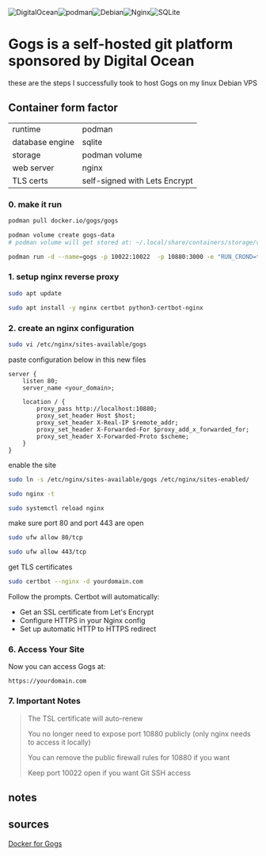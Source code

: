 ![DigitalOcean](https://img.shields.io/badge/DigitalOcean-%230167ff.svg?style=for-the-badge&logo=digitalOcean&logoColor=white)![podman](https://img.shields.io/badge/podman-892CA0?style=for-the-badge&logo=podman&logoColor=white)![Debian](https://img.shields.io/badge/Debian-D70A53?style=for-the-badge&logo=debian&logoColor=white)![Nginx](https://img.shields.io/badge/nginx-%23009639.svg?style=for-the-badge&logo=nginx&logoColor=white)![SQLite](https://img.shields.io/badge/sqlite-%2307405e.svg?style=for-the-badge&logo=sqlite&logoColor=white)



# Gogs is a self-hosted git platform sponsored by Digital Ocean

these are the steps I successfully took to host Gogs on my linux Debian VPS

## Container form factor

|                 |                               |
| --------------- | ----------------------------- |
| runtime         | podman                        |
| database engine | sqlite                        |
| storage         | podman volume                 |
| web server      | nginx                         |
| TLS certs       | self-signed with Lets Encrypt |

### 0. make it run

```bash
podman pull docker.io/gogs/gogs

podman volume create gogs-data
# podman volume will get stored at: ~/.local/share/containers/storage/volumes/gogs-data

podman run -d --name=gogs -p 10022:10022  -p 10880:3000 -e "RUN_CROND=true" -v gogs-data:/data  docker.io/gogs/gogs
```

### 1. setup nginx reverse proxy

```bash
sudo apt update

sudo apt install -y nginx certbot python3-certbot-nginx
```

### 2. create an nginx configuration

```bash
sudo vi /etc/nginx/sites-available/gogs
```

paste configuration below in this new files

```nginx
server {
    listen 80;
    server_name <your_domain>;

    location / {
        proxy_pass http://localhost:10880;
        proxy_set_header Host $host;
        proxy_set_header X-Real-IP $remote_addr;
        proxy_set_header X-Forwarded-For $proxy_add_x_forwarded_for;
        proxy_set_header X-Forwarded-Proto $scheme;
    }
}
```

enable the site

```bash
sudo ln -s /etc/nginx/sites-available/gogs /etc/nginx/sites-enabled/

sudo nginx -t

sudo systemctl reload nginx
```

make sure port 80 and port 443 are open

```bash
sudo ufw allow 80/tcp

sudo ufw allow 443/tcp
```

get TLS certificates

```bash
sudo certbot --nginx -d yourdomain.com
```

Follow the prompts. Certbot will automatically:
- Get an SSL certificate from Let's Encrypt
- Configure HTTPS in your Nginx config
- Set up automatic HTTP to HTTPS redirect

### 6. Access Your Site

Now you can access Gogs at:
```
https://yourdomain.com
```

### 7. Important Notes
>
>The TSL certificate will auto-renew
>
>You no longer need to expose port 10880 publicly (only nginx needs to access
>it locally)
>   
>You can remove the public firewall rules for 10880 if you want
>
>Keep port 10022 open if you want Git SSH access
>

## notes


## sources

[Docker for Gogs](https://github.com/gogs/gogs/tree/main/docker)
